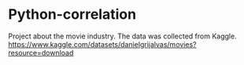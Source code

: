 # Python-correlation

Project about the movie industry. The data was collected from Kaggle. https://www.kaggle.com/datasets/danielgrijalvas/movies?resource=download
